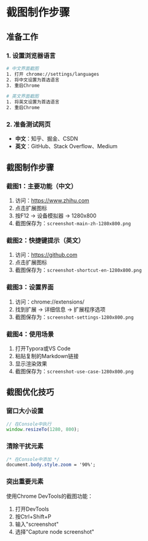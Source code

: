 # 截图制作步骤

## 准备工作

### 1. 设置浏览器语言
```bash
# 中文界面截图
1. 打开 chrome://settings/languages
2. 将中文设置为首选语言
3. 重启Chrome

# 英文界面截图  
1. 将英文设置为首选语言
2. 重启Chrome
```

### 2. 准备测试网页
- **中文**：知乎、掘金、CSDN
- **英文**：GitHub、Stack Overflow、Medium

## 截图制作步骤

### 截图1：主要功能（中文）
1. 访问：https://www.zhihu.com
2. 点击扩展图标
3. 按F12 → 设备模拟器 → 1280x800
4. 截图保存为：`screenshot-main-zh-1280x800.png`

### 截图2：快捷键提示（英文）
1. 访问：https://github.com
2. 点击扩展图标  
3. 截图保存为：`screenshot-shortcut-en-1280x800.png`

### 截图3：设置界面
1. 访问：chrome://extensions/
2. 找到扩展 → 详细信息 → 扩展程序选项
3. 截图保存为：`screenshot-settings-1280x800.png`

### 截图4：使用场景
1. 打开Typora或VS Code
2. 粘贴复制的Markdown链接
3. 显示渲染效果
4. 截图保存为：`screenshot-use-case-1280x800.png`

## 截图优化技巧

### 窗口大小设置
```javascript
// 在Console中执行
window.resizeTo(1280, 800);
```

### 清除干扰元素
```css
/* 在Console中添加 */
document.body.style.zoom = '90%';
```

### 突出重要元素
使用Chrome DevTools的截图功能：
1. 打开DevTools
2. 按Ctrl+Shift+P
3. 输入"screenshot"
4. 选择"Capture node screenshot"